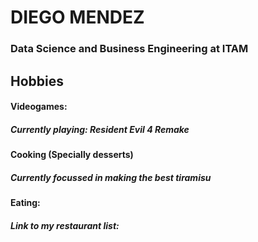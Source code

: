 # DIEGO MENDEZ
### Data Science and Business Engineering at ITAM
## Hobbies
#### Videogames:
##### Currently playing: Resident Evil 4 Remake
#### Cooking (Specially desserts)
##### Currently focussed in making the best tiramisu
#### Eating: 
##### Link to my restaurant list: 

